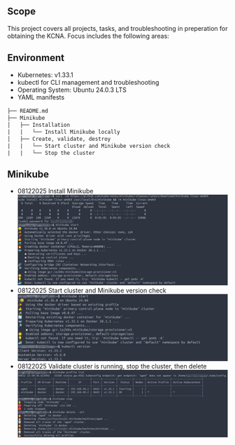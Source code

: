 ## Scope
This project covers all projects, tasks, and troubleshooting in preperation for obtaining the KCNA. Focus includes the following areas: 

## Environment
- Kubernetes: v1.33.1
- kubectl for CLI management and troubleshooting
- Operating System: Ubuntu 24.0.3 LTS
- YAML manifests 

```
├── README.md
├── Minikube
│   ├── Installation
|   |   └── Install Minikube locally
│   ├── Create, validate, destroy
|   |   └── Start cluster and Minikube version check
|   |   └── Stop the cluster
```
## Minikube
- 08122025 Install Minikube
  ![MK1-1](Minikube/MK1-1.jpg)
- 08122025 Start cluster and Minikube version check
  ![MK1-2](Minikube/MK1-2.jpg)
- 08122025 Validate cluster is running, stop the cluster, then delete
  ![MK1-3](Minikube/MK1-3.jpg)
